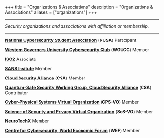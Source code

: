 +++
title = "Organizations & Associations"
description = "Organizations & Associations"
aliases = ["organizations"]
+++

---

*Security organizations and associations with affiliation or membership.*

---

[**National Cybersecurity Student Association**](https://www.cyberstudents.org/) (**NCSA**)
Participant

[**Western Governors University Cybersecurity Club**](https://www.wgu.edu/online-it-degrees/cyber-club.html) (**WGUCC**)
Member

[**ISC2**](https://www.isc2.org/)
Associate

[**SANS Insitute**](https://www.sans.org/)
Member

[**Cloud Security Alliance**](https://cloudsecurityalliance.org/) (**CSA**)
Member

[**Quantum-Safe Security Working Group, Cloud Security Alliance**](https://cloudsecurityalliance.org/research/working-groups/quantum-safe-security) (**CSA**)
Contributor

[**Cyber-Physical Systems Virtual Organization**](https://cps-vo.org/node/1) (**CPS-VO**)
Member

[**Science of Security and Privacy Virtual Organization**](https://cps-vo.org/node/1) (**SoS-VO**)
Member

[**NeuroTechX**](https://neurotechx.com/)
Member

[**Centre for Cybersecurity, World Economic Forum**](https://centres.weforum.org/centre-for-cybersecurity/home) (**WEF**)
Member